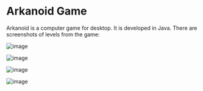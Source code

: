 # Arkanoid Game
Arkanoid is a computer game for desktop.
It is developed in Java.
There are screenshots of levels from the game:


![image](https://github.com/RBelachew/ArkanoidGame_Java/assets/49268743/af304ed1-af34-46b4-beaa-9b689a55960a)

![image](https://github.com/RBelachew/ArkanoidGame_Java/assets/49268743/d669bf91-f25d-4d0e-a0cd-dbc93ac38f72)

![image](https://github.com/RBelachew/ArkanoidGame_Java/assets/49268743/8d93e716-0579-493e-a1a8-51f87dadf6d1)

![image](https://github.com/RBelachew/ArkanoidGame_Java/assets/49268743/97d571b9-fea6-465c-a9c5-1812ad7323bf)




